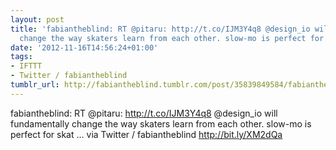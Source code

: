 ```yaml
---
layout: post
title: 'fabiantheblind: RT @pitaru: http://t.co/IJM3Y4q8 @design_io will fundamentally
  change the way skaters learn from each other. slow-mo is perfect for skat ...'
date: '2012-11-16T14:56:24+01:00'
tags:
- IFTTT
- Twitter / fabiantheblind
tumblr_url: http://fabiantheblind.tumblr.com/post/35839849584/fabiantheblind-rt-pitaru-http-t-co-ijm3y4q8
---
```

fabiantheblind: RT @pitaru: http://t.co/IJM3Y4q8 @design_io will fundamentally change the way skaters learn from each other. slow-mo is perfect for skat …
via Twitter / fabiantheblind http://bit.ly/XM2dQa
